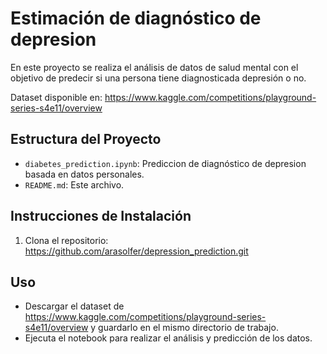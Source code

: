 # Estimación de diagnóstico de depresion

En este proyecto se realiza el análisis de datos de salud mental con el objetivo de predecir si una persona tiene diagnosticada depresión o no.

Dataset disponible en: https://www.kaggle.com/competitions/playground-series-s4e11/overview

## Estructura del Proyecto

- `diabetes_prediction.ipynb`: Prediccion de diagnóstico de depresion basada en datos personales.
- `README.md`: Este archivo.

## Instrucciones de Instalación

1. Clona el repositorio: https://github.com/arasolfer/depression_prediction.git

## Uso

- Descargar el dataset de https://www.kaggle.com/competitions/playground-series-s4e11/overview y guardarlo en el mismo directorio de trabajo.
- Ejecuta el notebook para realizar el análisis y predicción de los datos.